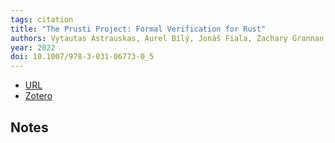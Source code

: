 ```yaml
---
tags: citation
title: "The Prusti Project: Formal Verification for Rust"
authors: Vytautas Astrauskas, Aurel Bílý, Jonáš Fiala, Zachary Grannan, Christoph Matheja, Peter Müller, Federico Poli, Alexander J. Summers
year: 2022
doi: 10.1007/978-3-031-06773-0_5
---
```


- [URL](https://link.springer.com/10.1007/978-3-031-06773-0_5)
- [Zotero](zotero://select/items/@astrauskasPrustiProjectFormal2022)

## Notes

